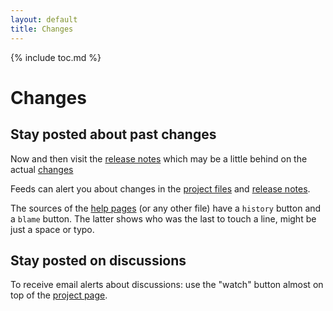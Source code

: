 ```yaml
---
layout: default
title: Changes
---
```


{% include toc.md %}

Changes
=======

Stay posted about past changes
------------------------------

Now and then visit the [release notes] which may be a little behind on the actual [changes]

Feeds can alert you about changes in the [project files] and [release notes][atom-notes].

The sources of the [help pages] (or any other file) have a `history` button and a `blame` button.
The latter shows who was the last to touch a line, might be just a space or typo.

Stay posted on discussions
--------------------------

To receive email alerts about discussions: use the "watch" button almost on top of the [project page].

[release notes]: https://github.com/d-bl/GroundForge/releases/
[changes]: https://github.com/d-bl/GroundForge/commits/
[project page]: https://github.com/d-bl/GroundForge/
[project files]: https://github.com/d-bl/GroundForge/commits/master.atom
[atom-notes]: https://github.com/d-bl/GroundForge/releases.atom
[help pages]: https://github.com/d-bl/GroundForge-help/tree/master/docs/

